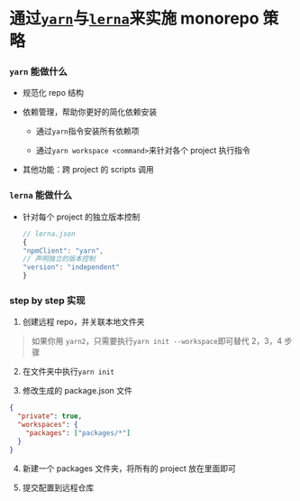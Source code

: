 # 通过[`yarn`](https://yarnpkg.com/features/workspaces)与[`lerna`](https://github.com/lerna/lerna)来实施 monorepo 策略

### `yarn` 能做什么

- 规范化 repo 结构

- 依赖管理，帮助你更好的简化依赖安装

  - 通过`yarn`指令安装所有依赖项

  - 通过`yarn workspace <command>`来针对各个 project 执行指令

- 其他功能：跨 project 的 scripts 调用

### `lerna` 能做什么

- 针对每个 project 的独立版本控制

  ```javascript
  // lerna.json
  {
  "npmClient": "yarn",
  // 声明独立的版本控制
  "version": "independent"
  }
  ```

### step by step 实现

1. 创建远程 repo，并关联本地文件夹

> 如果你用 `yarn2`，只需要执行`yarn init --workspace`即可替代 2，3，4 步骤

2. 在文件夹中执行`yarn init`

3. 修改生成的 package.json 文件

```json
{
  "private": true,
  "workspaces": {
    "packages": ["packages/*"]
  }
}
```

4. 新建一个 packages 文件夹，将所有的 project 放在里面即可

5. 提交配置到远程仓库
